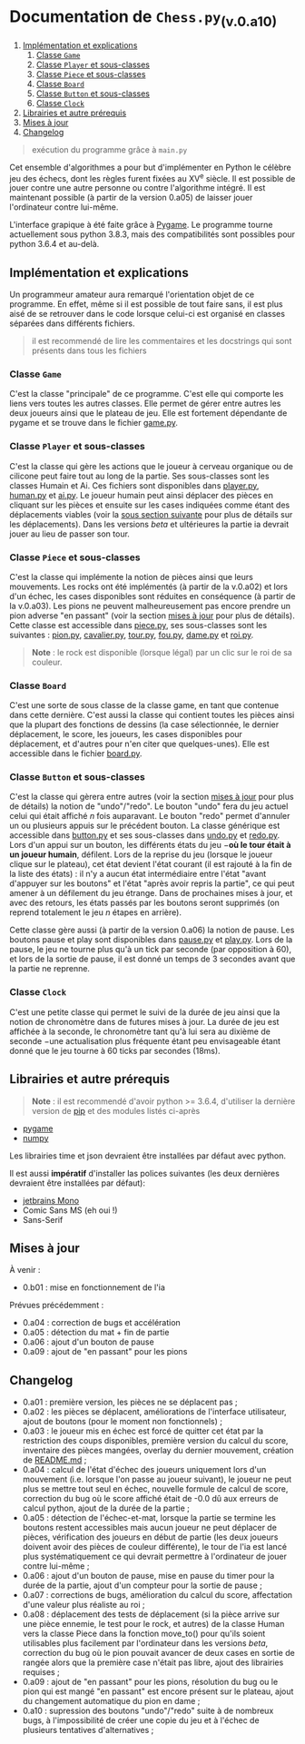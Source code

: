 # Documentation de `Chess.py`<sub>(v.0.a10)</sub>

1. [Implémentation et explications](#implémentation-et-explications)
   1. [Classe ``Game``](#classe-game)
   2. [Classe ``Player`` et sous-classes](#classe-player-et-sous-classes)
   3. [Classe ``Piece`` et sous-classes](#classe-piece-et-sous-classes)
   4. [Classe ``Board``](#classe-board)
   5. [Classe ``Button`` et sous-classes](#classe-button-et-sous-classes)
   6. [Classe ``Clock``](#classe-clock)
2. [Librairies et autre prérequis](#librairies-et-autre-prérequis)
3. [Mises à jour](#mises-à-jour)
4. [Changelog](#changelog)

> exécution du programme grâce à `main.py`

Cet ensemble d'algorithmes a pour but d'implémenter en Python le célèbre jeu des échecs, dont les règles furent fixées au XV<sup>e</sup> siècle. Il est possible de jouer contre une autre personne ou contre l'algorithme intégré. Il est maintenant possible (à partir de la version 0.a05) de laisser jouer l'ordinateur contre lui-même.

L'interface grapique à été faite grâce à [Pygame](https://www.pygame.org/). Le programme tourne actuellement sous python 3.8.3, mais des compatibilités sont possibles pour python 3.6.4 et au-delà.

## Implémentation et explications

Un programmeur amateur aura remarqué l'orientation objet de ce programme. En effet, même si il est possible de tout faire sans, il est plus aisé de se retrouver dans le code lorsque celui-ci est organisé en classes séparées dans différents fichiers.

> il est recommendé de lire les commentaires et les docstrings qui sont présents dans tous les fichiers

### Classe ``Game``

C'est la classe "principale" de ce programme. C'est elle qui comporte les liens vers toutes les autres classes. Elle permet de gérer entre autres les deux joueurs ainsi que le plateau de jeu. Elle est fortement dépendante de pygame et se trouve dans le fichier [game.py](game.py).

### Classe ``Player`` et sous-classes

C'est la classe qui gère les actions que le joueur à cerveau organique ou de cilicone peut faire tout au long de la partie. Ses sous-classes sont les classes Humain et Ai. Ces fichiers sont disponibles dans [player.py](player.py), [human.py](human.py) et [ai.py](ai.py). Le joueur humain peut ainsi déplacer des pièces en cliquant sur les pièces et ensuite sur les cases indiquées comme étant des déplacements viables (voir la [sous section suivante](#classe-piece-et-sous-classes) pour plus de détails sur les déplacements). Dans les versions _beta_ et ultérieures la partie ia devrait jouer au lieu de passer son tour.

### Classe ``Piece`` et sous-classes

C'est la classe qui implémente la notion de pièces ainsi que leurs mouvements. Les rocks ont été implémentés (à partir de la v.0.a02) et lors d'un échec, les cases disponibles sont réduites en conséquence (à partir de la v.0.a03). Les pions ne peuvent malheureusement pas encore prendre un pion adverse "en passant" (voir la section [mises à jour](#mises-à-jour) pour plus de détails). Cette classe est accessible dans [piece.py](piece.py), ses sous-classes sont les suivantes : [pion.py](pion.py), [cavalier.py](cavalier.py), [tour.py](tour.py), [fou.py](fou.py), [dame.py](dame.py) et [roi.py](roi.py).

> __**Note**__ : le rock est disponible (lorsque légal) par un clic sur le roi de sa couleur.

### Classe ``Board``

C'est une sorte de sous classe de la classe game, en tant que contenue dans cette dernière. C'est aussi la classe qui contient toutes les pièces ainsi que la plupart des fonctions de dessins (la case sélectionnée, le dernier déplacement, le score, les joueurs, les cases disponibles pour déplacement, et d'autres pour n'en citer que quelques-unes). Elle est accessible dans le fichier [board.py](board.py).

### Classe ``Button`` et sous-classes

C'est la classe qui gèrera entre autres (voir la section [mises à jour](#mises-à-jour) pour plus de détails) la notion de "undo"/"redo". Le bouton "undo" fera du jeu actuel celui qui était affiché $n$ fois auparavant. Le bouton "redo" permet d'annuler un ou plusieurs appuis sur le précédent bouton. La classe générique est accessible dans [button.py](button.py) et ses sous-classes dans [undo.py](undo.py) et [redo.py](redo.py). Lors d'un appui sur un bouton, les différents états du jeu $-$**où le tour était à un joueur humain**, défilent. Lors de la reprise du jeu (lorsque le joueur clique sur le plateau), cet état devient l'état courant (il est rajouté à la fin de la liste des états) : il n'y a aucun état intermédiaire entre l'état "avant d'appuyer sur les boutons" et l'état "après avoir repris la partie", ce qui peut amener à un défilement du jeu étrange. Dans de prochaines mises à jour, et avec des retours, les états passés par les boutons seront supprimés (on reprend totalement le jeu $n$ étapes en arrière).

Cette classe gère aussi (à partir de la version 0.a06) la notion de pause. Les boutons pause et play sont disponibles dans [pause.py](pause.py) et [play.py](play.py). Lors de la pause, le jeu ne tourne plus qu'à un tick par seconde (par opposition à 60), et lors de la sortie de pause, il est donné un temps de 3 secondes avant que la partie ne reprenne.

### Classe ``Clock``

C'est une petite classe qui permet le suivi de la durée de jeu ainsi que la notion de chronomètre dans de futures mises à jour. La durée de jeu est affichée à la seconde, le chronomètre tant qu'à lui sera au dixième de seconde $-$une actualisation plus fréquente étant peu envisageable étant donné que le jeu tourne à 60 ticks par secondes (18ms).

## Librairies et autre prérequis

> __**Note**__ : il est recommendé d'avoir python >= 3.6.4, d'utiliser la dernière version de [pip](https://pypi.org/project/pip/) et des modules listés ci-après

-   [pygame](https://pypi.org/project/pygame/)
-   [numpy](https://pypi.org/project/numpy/)

Les librairies time et json devraient être installées par défaut avec python.

Il est aussi **impératif** d'installer las polices suivantes (les deux dernières devraient être installées par défaut):

-   [jetbrains Mono](https://www.jetbrains.com/lp/mono/)
-   Comic Sans MS (eh oui !)
-   Sans-Serif

## Mises à jour

À venir :

-   0.b01 : mise en fonctionnement de l'ia

Prévues précédemment :

-   0.a04 : correction de bugs et accélération
-   0.a05 : détection du mat + fin de partie
-   0.a06 : ajout d'un bouton de pause
-   0.a09 : ajout de "en passant" pour les pions

## Changelog

-   0.a01 : première version, les pièces ne se déplacent pas ;
-   0.a02 : les pièces se déplacent, améliorations de l'interface utilisateur, ajout de boutons (pour le moment non fonctionnels) ;
-   0.a03 : le joueur mis en échec est forcé de quitter cet état par la restriction des coups disponibles, première version du calcul du score, inventaire des pièces mangées, overlay du dernier mouvement, création de [README.md](README.md) ;
-   0.a04 : calcul de l'état d'échec des joueurs uniquement lors d'un mouvement (i.e. lorsque l'on passe au joueur suivant), le joueur ne peut plus se mettre tout seul en échec, nouvelle formule de calcul de score, correction du bug où le score affiché était de -0.0 dû aux erreurs de calcul python, ajout de la durée de la partie ;
-   0.a05 : détection de l'échec-et-mat, lorsque la partie se termine les boutons restent accessibles mais aucun joueur ne peut déplacer de pièces, vérification des joueurs en début de partie (les deux joueurs doivent avoir des pièces de couleur différente), le tour de l'ia est lancé plus systématiquement ce qui devrait permettre à l'ordinateur de jouer contre lui-même ;
-   0.a06 : ajout d'un bouton de pause, mise en pause du timer pour la durée de la partie, ajout d'un compteur pour la sortie de pause ;
-   0.a07 : corrections de bugs, amélioration du calcul du score, affectation d'une valeur plus réaliste au roi ;
-   0.a08 : déplacement des tests de déplacement (si la pièce arrive sur une pièce ennemie, le test pour le rock, et autres) de la classe Human vers la classe Piece dans la fonction move_to() pour qu'ils soient utilisables plus facilement par l'ordinateur dans les versions *beta*, correction du bug où le pion pouvait avancer de deux cases en sortie de rangée alors que la première case n'était pas libre, ajout des librairies requises ;
-   0.a09 : ajout de "en passant" pour les pions, résolution du bug ou le pion qui est mangé "en passant" est encore présent sur le plateau, ajout du changement automatique du pion en dame ;
-   0.a10 : supression des boutons "undo"/"redo" suite à de nombreux bugs, à l'impossibilité de créer une copie du jeu et à l'échec de plusieurs tentatives d'alternatives ;
